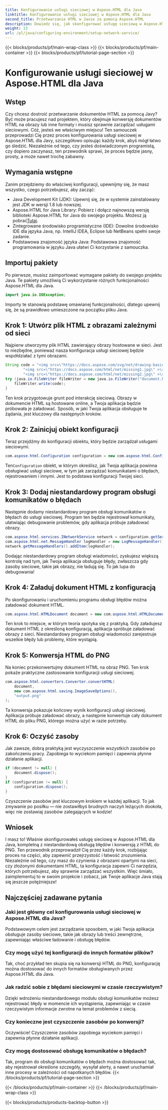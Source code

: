 ```yaml
---
title: Konfigurowanie usługi sieciowej w Aspose.HTML dla Java
linktitle: Konfigurowanie usługi sieciowej w Aspose.HTML dla Java
second_title: Przetwarzanie HTML w Javie za pomocą Aspose.HTML
description: Dowiedz się, jak skonfigurować usługę sieciową w Aspose.HTML dla Java, zarządzać zasobami sieciowymi i konwertować HTML do PNG z niestandardową obsługą błędów.
weight: 13
url: /pl/java/configuring-environment/setup-network-service/
---
```


{{< blocks/products/pf/main-wrap-class >}}
{{< blocks/products/pf/main-container >}}
{{< blocks/products/pf/tutorial-page-section >}}

# Konfigurowanie usługi sieciowej w Aspose.HTML dla Java

## Wstęp
Czy chcesz dostroić przetwarzanie dokumentów HTML za pomocą Javy? Być może pracujesz nad projektem, który obejmuje konwersję dokumentów HTML na obrazy lub inne formaty i musisz sprawnie zarządzać usługami sieciowymi. Cóż, jesteś we właściwym miejscu! Ten samouczek przeprowadzi Cię przez proces konfigurowania usługi sieciowej w Aspose.HTML dla Javy, szczegółowo opisując każdy krok, abyś mógł łatwo go śledzić. Niezależnie od tego, czy jesteś doświadczonym programistą, czy dopiero zaczynasz, ten przewodnik sprawi, że proces będzie jasny, prosty, a może nawet trochę zabawny.
## Wymagania wstępne
Zanim przejdziemy do właściwej konfiguracji, upewnijmy się, że masz wszystko, czego potrzebujesz, aby zacząć:
- Java Development Kit (JDK): Upewnij się, że w systemie zainstalowany jest JDK w wersji 1.8 lub nowszej.
-  Aspose.HTML for Java Library: Pobierz i dołącz najnowszą wersję biblioteki Aspose.HTML for Java do swojego projektu. Możesz ją pobrać[Tutaj](https://releases.aspose.com/html/java/).
- Zintegrowane środowisko programistyczne (IDE): Dowolne środowisko IDE dla języka Java, np. IntelliJ IDEA, Eclipse lub NetBeans spełni swoje zadanie.
- Podstawowa znajomość języka Java: Podstawowa znajomość programowania w języku Java ułatwi Ci korzystanie z samouczka.
## Importuj pakiety
Po pierwsze, musisz zaimportować wymagane pakiety do swojego projektu Java. Te pakiety umożliwią Ci wykorzystanie różnych funkcjonalności Aspose.HTML dla Java.
```java
import java.io.IOException;
```
Importy te stanowią podstawę omawianej funkcjonalności, dlatego upewnij się, że są prawidłowo umieszczone na początku pliku Java.

## Krok 1: Utwórz plik HTML z obrazami zależnymi od sieci
Najpierw utworzymy plik HTML zawierający obrazy hostowane w sieci. Jest to niezbędne, ponieważ nasza konfiguracja usługi sieciowej będzie współdziałać z tymi obrazami.
```java
String code = "<img src=\"https://docs.aspose.com/svg/net/drawing-basics/filters-and-gradients/park.jpg\" >\r\n" +
		"<img src=\"https://docs.aspose.com/html/net/missing1.jpg\" >\r\n" +
		"<img src=\"https://docs.aspose.com/html/net/missing2.jpg\" >\r\n";
try (java.io.FileWriter fileWriter = new java.io.FileWriter("document.html")) {
	fileWriter.write(code);
}
```
Ten krok przygotowuje grunt pod interakcję sieciową. Obrazy w dokumencie HTML są hostowane online, a Twoja aplikacja będzie próbowała je załadować. Sposób, w jaki Twoja aplikacja obsługuje te żądania, jest kluczowy dla następnych kroków.
## Krok 2: Zainicjuj obiekt konfiguracji
Teraz przejdźmy do konfiguracji obiektu, który będzie zarządzał usługami sieciowymi.
```java
com.aspose.html.Configuration configuration = new com.aspose.html.Configuration();
```
 Ten`Configuration` obiekt, w którym określisz, jak Twoja aplikacja powinna obsługiwać usługi sieciowe, w tym jak zarządzać komunikatami o błędach, rejestrowaniem i innymi. Jest to podstawa konfiguracji Twojej sieci.
## Krok 3: Dodaj niestandardowy program obsługi komunikatów o błędach
Następnie dodamy niestandardowy program obsługi komunikatów o błędach do usługi sieciowej. Program ten będzie rejestrował komunikaty, ułatwiając debugowanie problemów, gdy aplikacja próbuje załadować obrazy.
```java
com.aspose.html.services.INetworkService network = configuration.getService(com.aspose.html.services.INetworkService.class);
com.aspose.html.net.MessageHandler logHandler = new LogMessageHandler();
network.getMessageHandlers().addItem(logHandler);
```

Dodając niestandardowy program obsługi wiadomości, zyskujesz większą kontrolę nad tym, jak Twoja aplikacja obsługuje błędy, zwłaszcza gdy zasoby sieciowe, takie jak obrazy, nie ładują się. To jak lupa do debugowania!
## Krok 4: Załaduj dokument HTML z konfiguracją

Po skonfigurowaniu i uruchomieniu programu obsługi błędów można załadować dokument HTML.
```java
com.aspose.html.HTMLDocument document = new com.aspose.html.HTMLDocument("document.html", configuration);
```
Ten krok to miejsce, w którym teoria spotyka się z praktyką. Gdy załadujesz dokument HTML z określoną konfiguracją, aplikacja spróbuje załadować obrazy z sieci. Niestandardowy program obsługi wiadomości zarejestruje wszelkie błędy lub problemy, które wystąpią.
## Krok 5: Konwersja HTML do PNG
Na koniec przekonwertujmy dokument HTML na obraz PNG. Ten krok pokaże praktyczne zastosowanie konfiguracji usługi sieciowej.
```java
com.aspose.html.converters.Converter.convertHTML(
	document,
	new com.aspose.html.saving.ImageSaveOptions(),
	"output.png"
);
```
Ta konwersja pokazuje końcowy wynik konfiguracji usługi sieciowej. Aplikacja próbuje załadować obrazy, a następnie konwertuje cały dokument HTML do pliku PNG, którego można użyć w razie potrzeby.
## Krok 6: Oczyść zasoby
Jak zawsze, dobrą praktyką jest wyczyszczenie wszystkich zasobów po zakończeniu pracy. Zapobiega to wyciekom pamięci i zapewnia płynne działanie aplikacji.
```java
if (document != null) {
	document.dispose();
}
if (configuration != null) {
	configuration.dispose();
}
```
Czyszczenie zasobów jest kluczowym krokiem w każdej aplikacji. To jak zmywanie po posiłku — nie zostawiłbyś brudnych naczyń leżących dookoła, więc nie zostawiaj zasobów zalegających w kodzie!

## Wniosek
I masz to! Właśnie skonfigurowałeś usługę sieciową w Aspose.HTML dla Java, kompletną z niestandardową obsługą błędów i konwersją z HTML do PNG. Ten przewodnik przeprowadził Cię przez każdy krok, rozbijając proces na części, aby zapewnić przejrzystość i łatwość zrozumienia. Niezależnie od tego, czy masz do czynienia z obrazami opartymi na sieci, czy złożonymi dokumentami HTML, ta konfiguracja zapewni Ci narzędzia, których potrzebujesz, aby sprawnie zarządzać wszystkim. Więc śmiało, zaimplementuj to w swoim projekcie i zobacz, jak Twoje aplikacje Java stają się jeszcze potężniejsze!
## Najczęściej zadawane pytania
### Jaki jest główny cel konfigurowania usługi sieciowej w Aspose.HTML dla Java?  
Podstawowym celem jest zarządzanie sposobem, w jaki Twoja aplikacja obsługuje zasoby sieciowe, takie jak obrazy lub treści zewnętrzne, zapewniając właściwe ładowanie i obsługę błędów.
### Czy mogę użyć tej konfiguracji do innych formatów plików?  
Tak, choć przykład ten skupia się na konwersji HTML do PNG, konfigurację można dostosować do innych formatów obsługiwanych przez Aspose.HTML dla Java.
### Jak radzić sobie z błędami sieciowymi w czasie rzeczywistym?  
Dzięki wdrożeniu niestandardowego modułu obsługi komunikatów możesz rejestrować błędy w momencie ich wystąpienia, zapewniając w czasie rzeczywistym informacje zwrotne na temat problemów z siecią.
### Czy konieczne jest czyszczenie zasobów po konwersji?  
Oczywiście! Czyszczenie zasobów zapobiega wyciekom pamięci i zapewnia płynne działanie aplikacji.
### Czy mogę dostosować obsługę komunikatów o błędach?  
Tak, program do obsługi komunikatów o błędach można dostosować tak, aby rejestrował określone szczegóły, wysyłał alerty, a nawet uruchamiał inne procesy w zależności od napotkanych błędów.
{{< /blocks/products/pf/tutorial-page-section >}}

{{< /blocks/products/pf/main-container >}}
{{< /blocks/products/pf/main-wrap-class >}}

{{< blocks/products/products-backtop-button >}}
